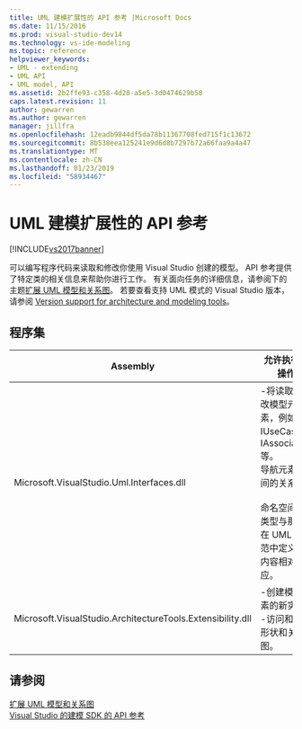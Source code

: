 ```yaml
---
title: UML 建模扩展性的 API 参考 |Microsoft Docs
ms.date: 11/15/2016
ms.prod: visual-studio-dev14
ms.technology: vs-ide-modeling
ms.topic: reference
helpviewer_keywords:
- UML - extending
- UML API
- UML model, API
ms.assetid: 2b2ffe93-c358-4d28-a5e5-3d0474629b58
caps.latest.revision: 11
author: gewarren
ms.author: gewarren
manager: jillfra
ms.openlocfilehash: 12eadb9844df5da78b11367708fed715f1c13672
ms.sourcegitcommit: 8b538eea125241e9d6d8b7297b72a66faa9a4a47
ms.translationtype: MT
ms.contentlocale: zh-CN
ms.lasthandoff: 01/23/2019
ms.locfileid: "58934467"
---
```

# <a name="api-reference-for-uml-modeling-extensibility"></a>UML 建模扩展性的 API 参考
[!INCLUDE[vs2017banner](../includes/vs2017banner.md)]

可以编写程序代码来读取和修改你使用 Visual Studio 创建的模型。 API 参考提供了特定类的相关信息来帮助你进行工作。 有关面向任务的详细信息，请参阅下的主题[扩展 UML 模型和关系图](../modeling/extend-uml-models-and-diagrams.md)。 若要查看支持 UML 模式的 Visual Studio 版本，请参阅 [Version support for architecture and modeling tools](../modeling/what-s-new-for-design-in-visual-studio.md#VersionSupport)。  
  
## <a name="assemblies"></a>程序集  
  
|Assembly|允许执行的操作|  
|--------------|--------------------------------|  
|Microsoft.VisualStudio.Uml.Interfaces.dll|-将读取和更改模型元素，例如 IUseCase、 IAssociation 等。<br />导航元素之间的关系。<br /><br /> 命名空间和类型与那些在 UML 规范中定义的内容相对应。|  
|Microsoft.VisualStudio.ArchitectureTools.Extensibility.dll|-创建模型元素的新实例<br />-访问和修改形状和关系图。|  
  
## <a name="see-also"></a>请参阅  
 [扩展 UML 模型和关系图](../modeling/extend-uml-models-and-diagrams.md)   
 [Visual Studio 的建模 SDK 的 API 参考](../modeling/api-reference-for-modeling-sdk-for-visual-studio.md)
